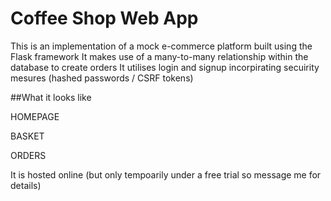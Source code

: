 # Coffee Shop Web App
This is an implementation of a mock e-commerce platform built using the Flask framework
It makes use of a many-to-many relationship within the database to create orders
It utilises login and signup incorpirating secuirity mesures (hashed passwords / CSRF tokens)

##What it looks like

HOMEPAGE

BASKET

ORDERS

It is hosted online (but only tempoarily under a free trial so message me for details)
